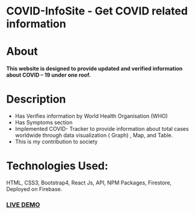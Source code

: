 # COVID-InfoSite - Get COVID related information 

# About 
#### This website is designed to provide updated and verified information about COVID – 19 under one roof.


# Description
- Has Verifies information by World Health Organisation (WHO)
- Has Symptoms section 
-	Implemented COVID- Tracker to provide information about total cases worldwide through data visualization ( Graph) , Map, and Table.
- This is my contribution to society

# Technologies Used: 
HTML, CSS3, Bootstrap4, React Js, API, NPM Packages, Firestore, Deployed on Firebase.

### [LIVE DEMO](https://covid-19-tracker-72720.web.app/)
